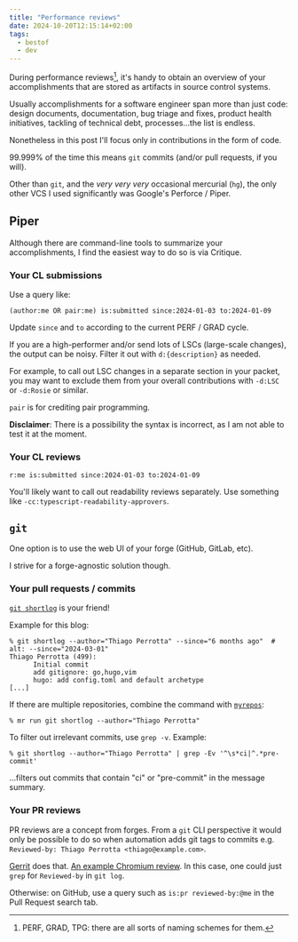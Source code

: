 ```yaml
---
title: "Performance reviews"
date: 2024-10-20T12:15:14+02:00
tags:
  - bestof
  - dev
---
```


During performance reviews[^1], it's handy to obtain an overview of your
accomplishments that are stored as artifacts in source control systems.

Usually accomplishments for a software engineer span more than just code: design
documents, documentation, bug triage and fixes, product health initiatives,
tackling of technical debt, processes...the list is endless.

Nonetheless in this post I'll focus only in contributions in the form of code.

99.999% of the time this means `git` commits (and/or pull requests, if you will).

Other than `git`, and the _very very very_ occasional mercurial (`hg`), the only
other VCS I used significantly was Google's Perforce / Piper.

## Piper

Although there are command-line tools to summarize your accomplishments, I
find the easiest way to do so is via Critique.

### Your CL submissions

Use a query like:

```
(author:me OR pair:me) is:submitted since:2024-01-03 to:2024-01-09
```

Update `since` and `to` according to the current PERF / GRAD cycle.

If you are a high-performer and/or send lots of LSCs (large-scale changes), the
output can be noisy. Filter it out with `d:{description}` as needed.

For example, to call out LSC changes in a separate section in your packet, you
may want to exclude them from your overall contributions with `-d:LSC` or
`-d:Rosie` or similar.

`pair` is for crediting pair programming.

**Disclaimer**: There is a possibility the syntax is incorrect, as I am not able
to test it at the moment.

### Your CL reviews

```
r:me is:submitted since:2024-01-03 to:2024-01-09
```

You'll likely want to call out readability reviews separately. Use something
like `-cc:typescript-readability-approvers`.

## `git`

One option is to use the web UI of your forge (GitHub, GitLab, etc).

I strive for a forge-agnostic solution though.

### Your pull requests / commits

[`git shortlog`](https://git-scm.com/docs/git-shortlog) is your friend!

Example for this blog:

```shell
% git shortlog --author="Thiago Perrotta" --since="6 months ago"  # alt: --since="2024-03-01"
Thiago Perrotta (499):
      Initial commit
      add gitignore: go,hugo,vim
      hugo: add config.toml and default archetype
[...]
```

If there are multiple repositories, combine the command with [`myrepos`](https://myrepos.branchable.com/):

```shell
% mr run git shortlog --author="Thiago Perrotta"
```

To filter out irrelevant commits, use `grep -v`. Example:

```shell
% git shortlog --author="Thiago Perrotta" | grep -Ev '^\s*ci|^.*pre-commit'
```

...filters out commits that contain "ci" or "pre-commit" in the message summary.

### Your PR reviews

PR reviews are a concept from forges. From a `git` CLI perspective it would only
be possible to do so when automation adds git tags to commits e.g. `Reviewed-by:
Thiago Perrotta <thiago@example.com>`.

[Gerrit](https://www.gerritcodereview.com/) does that.
[An example Chromium review](https://chromium-review.googlesource.com/c/chromium/src/+/5012895). In this case, one could just `grep` for `Reviewed-by` in
`git log`.

Otherwise: on GitHub, use a query such as `is:pr reviewed-by:@me` in the Pull
Request search tab.

[^1]: PERF, GRAD, TPG: there are all sorts of naming schemes for them.

